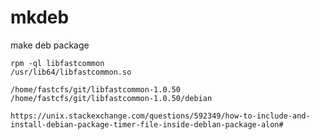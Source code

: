 # mkdeb
make deb package

```shell script
rpm -ql libfastcommon
/usr/lib64/libfastcommon.so
```

```
/home/fastcfs/git/libfastcommon-1.0.50
/home/fastcfs/git/libfastcommon-1.0.50/debian
```

```shell script
https://unix.stackexchange.com/questions/592349/how-to-include-and-install-debian-package-timer-file-inside-deblan-package-alon#
```